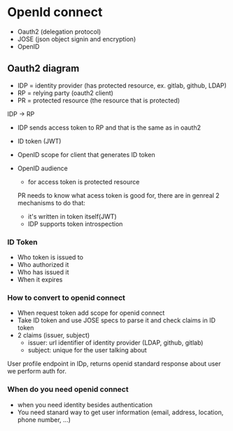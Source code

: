 # OpenId connect

- Oauth2 (delegation protocol)
- JOSE (json object signin and encryption)
- OpenID

## Oauth2 diagram

- IDP = identity provider (has protected resource, ex. gitlab, github, LDAP)
- RP = relying party (oauth2 client)
- PR = protected resource (the resource that is protected)

IDP -> RP

- IDP sends access token to RP and that is the same as in oauth2
- ID token (JWT)
- OpenID scope for client that generates ID token
- OpenID audience
  - for access token is protected resource
  
  PR needs to know what acess token is good for, there are in genreal 2
  mechanisms to do that:
  
  - it's written in token itself(JWT)
  - IDP supports token introspection

### ID Token

- Who token is issued to
- Who authorized it
- Who has issued it
- When it expires

### How to convert to openid connect

- When request token add scope for openid connect
- Take ID token and use JOSE specs to parse it and check claims in ID token
- 2 claims (issuer, subject)
  - issuer: url identifier of identity provider (LDAP, github, gitlab)
  - subject: unique for the user talking about
  
User profile endpoint in IDp, returns openid standard response about user
we perform auth for.

### When do you need openid connect

- when you need identity besides authentication
- You need stanard way to get user information (email, address, location, phone number, ...)
